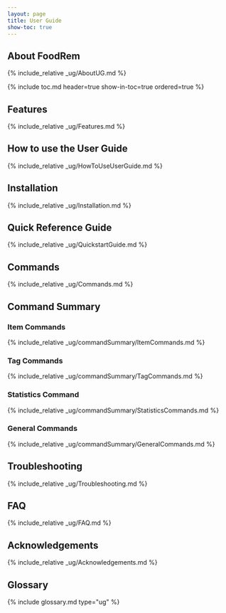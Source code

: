 ```yaml
---
layout: page
title: User Guide
show-toc: true
---
```

## About FoodRem

{% include_relative _ug/AboutUG.md %}

{% include toc.md header=true show-in-toc=true ordered=true %}

## Features

{% include_relative _ug/Features.md %}

## How to use the User Guide

{% include_relative _ug/HowToUseUserGuide.md %}

## Installation

{% include_relative _ug/Installation.md %}

## Quick Reference Guide

{% include_relative _ug/QuickstartGuide.md %}

## Commands

{% include_relative _ug/Commands.md %}

## Command Summary

### Item Commands

{% include_relative _ug/commandSummary/ItemCommands.md %}

### Tag Commands

{% include_relative _ug/commandSummary/TagCommands.md %}

### Statistics Command

{% include_relative _ug/commandSummary/StatisticsCommands.md %}

### General Commands

{% include_relative _ug/commandSummary/GeneralCommands.md %}

## Troubleshooting

<!-- Added one issue that is referred to by Quick Start -->
{% include_relative _ug/Troubleshooting.md %}

## FAQ

{% include_relative _ug/FAQ.md %}

## Acknowledgements

{% include_relative _ug/Acknowledgements.md %}

## Glossary

{% include glossary.md type="ug" %}
